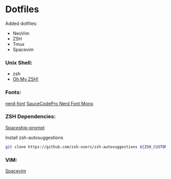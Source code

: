 # Dotfiles

Added dotfiles:
* NeoVim
* ZSH
* Tmux
* Spacevim

### Unix Shell:
 * zsh
 * [Oh My ZSH!](https://ohmyz.sh/) 

### Fonts:
[nerd-font](https://github.com/ryanoasis/nerd-fonts)
[SauceCodePro Nerd Font Mono](https://spacevim.org/documentation/#font)

### ZSH Dependencies:
[Spaceship-prompt](https://github.com/denysdovhan/spaceship-prompt)

Install zsh-autosuggestions
```bash
git clone https://github.com/zsh-users/zsh-autosuggestions ${ZSH_CUSTOM:-~/.oh-my-zsh/custom}/plugins/zsh-autosuggestions
```

### VIM:
[Spacevim](https://spacevim.org/)
